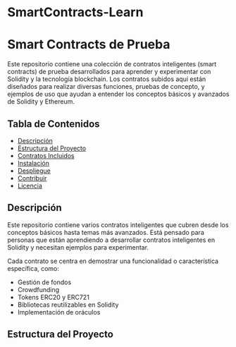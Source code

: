 # SmartContracts-Learn
# Smart Contracts de Prueba

Este repositorio contiene una colección de contratos inteligentes (smart contracts) de prueba desarrollados para aprender y experimentar con Solidity y la tecnología blockchain. Los contratos subidos aquí están diseñados para realizar diversas funciones, pruebas de concepto, y ejemplos de uso que ayudan a entender los conceptos básicos y avanzados de Solidity y Ethereum.

## Tabla de Contenidos

- [Descripción](#descripción)
- [Estructura del Proyecto](#estructura-del-proyecto)
- [Contratos Incluidos](#contratos-incluidos)
- [Instalación](#instalación)
- [Despliegue](#despliegue)
- [Contribuir](#contribuir)
- [Licencia](#licencia)

## Descripción

Este repositorio contiene varios contratos inteligentes que cubren desde los conceptos básicos hasta temas más avanzados. Está pensado para personas que están aprendiendo a desarrollar contratos inteligentes en Solidity y necesitan ejemplos para experimentar. 

Cada contrato se centra en demostrar una funcionalidad o característica específica, como:
- Gestión de fondos
- Crowdfunding
- Tokens ERC20 y ERC721
- Bibliotecas reutilizables en Solidity
- Implementación de oráculos

## Estructura del Proyecto


